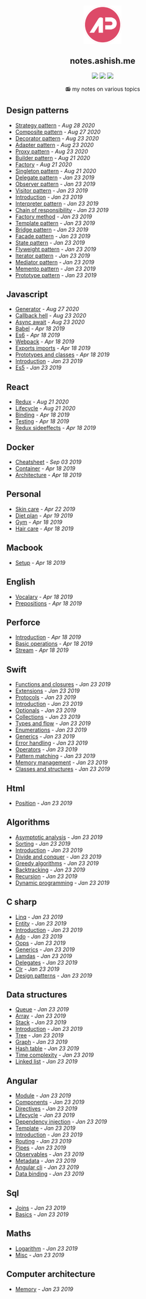 <p align="center">
  <img src="https://raw.githubusercontent.com/ashishdotme/assets/master/logo.png" alt="drawing" width="100"/>
</p>

<h2 align="center">notes.ashish.me</h2>

<p align="center">
    <a href="https://img.shields.io/website?style=for-the-badge&url=https%3A%2F%2Fnotes.ashish.me"><img src="https://img.shields.io/website?style=for-the-badge&url=https%3A%2F%2Fnotes.ashish.me"></a>
<a href="https://img.shields.io/github/last-commit/ashishdotme/notes?style=for-the-badge"><img src="https://img.shields.io/github/last-commit/ashishdotme/notes?style=for-the-badge"></a>
<a href="https://img.shields.io/github/workflow/status/ashishdotme/notes/Build%20notes.ashish.me/master?style=for-the-badge"><img src="https://img.shields.io/github/workflow/status/ashishdotme/notes/Build%20notes.ashish.me/master?style=for-the-badge"></a>
</p>

<p align="center">📻 my notes on various topics</p>

<!-- index starts -->
## Design patterns

* [Strategy pattern](https://github.com/ashishdotme/notes/blob/master/design-patterns/strategy-pattern.md) - *Aug 28 2020*
* [Composite pattern](https://github.com/ashishdotme/notes/blob/master/design-patterns/composite-pattern.md) - *Aug 27 2020*
* [Decorator pattern](https://github.com/ashishdotme/notes/blob/master/design-patterns/decorator-pattern.md) - *Aug 23 2020*
* [Adapter pattern](https://github.com/ashishdotme/notes/blob/master/design-patterns/adapter-pattern.md) - *Aug 23 2020*
* [Proxy pattern](https://github.com/ashishdotme/notes/blob/master/design-patterns/proxy-pattern.md) - *Aug 23 2020*
* [Builder pattern](https://github.com/ashishdotme/notes/blob/master/design-patterns/builder-pattern.md) - *Aug 21 2020*
* [Factory](https://github.com/ashishdotme/notes/blob/master/design-patterns/factory.md) - *Aug 21 2020*
* [Singleton pattern](https://github.com/ashishdotme/notes/blob/master/design-patterns/singleton-pattern.md) - *Aug 21 2020*
* [Delegate pattern](https://github.com/ashishdotme/notes/blob/master/design-patterns/delegate-pattern.md) - *Jan 23 2019*
* [Observer pattern](https://github.com/ashishdotme/notes/blob/master/design-patterns/observer-pattern.md) - *Jan 23 2019*
* [Visitor pattern](https://github.com/ashishdotme/notes/blob/master/design-patterns/visitor-pattern.md) - *Jan 23 2019*
* [Introduction](https://github.com/ashishdotme/notes/blob/master/design-patterns/introduction.md) - *Jan 23 2019*
* [Interpreter pattern](https://github.com/ashishdotme/notes/blob/master/design-patterns/interpreter-pattern.md) - *Jan 23 2019*
* [Chain of responsibility](https://github.com/ashishdotme/notes/blob/master/design-patterns/chain-of-responsibility.md) - *Jan 23 2019*
* [Factory method](https://github.com/ashishdotme/notes/blob/master/design-patterns/factory-method.md) - *Jan 23 2019*
* [Template pattern](https://github.com/ashishdotme/notes/blob/master/design-patterns/template-pattern.md) - *Jan 23 2019*
* [Bridge pattern](https://github.com/ashishdotme/notes/blob/master/design-patterns/bridge-pattern.md) - *Jan 23 2019*
* [Facade pattern](https://github.com/ashishdotme/notes/blob/master/design-patterns/facade-pattern.md) - *Jan 23 2019*
* [State pattern](https://github.com/ashishdotme/notes/blob/master/design-patterns/state-pattern.md) - *Jan 23 2019*
* [Flyweight pattern](https://github.com/ashishdotme/notes/blob/master/design-patterns/flyweight-pattern.md) - *Jan 23 2019*
* [Iterator pattern](https://github.com/ashishdotme/notes/blob/master/design-patterns/iterator-pattern.md) - *Jan 23 2019*
* [Mediator pattern](https://github.com/ashishdotme/notes/blob/master/design-patterns/mediator-pattern.md) - *Jan 23 2019*
* [Memento pattern](https://github.com/ashishdotme/notes/blob/master/design-patterns/memento-pattern.md) - *Jan 23 2019*
* [Prototype pattern](https://github.com/ashishdotme/notes/blob/master/design-patterns/prototype-pattern.md) - *Jan 23 2019*

## Javascript

* [Generator](https://github.com/ashishdotme/notes/blob/master/javascript/generator.md) - *Aug 27 2020*
* [Callback hell](https://github.com/ashishdotme/notes/blob/master/javascript/callback-hell.md) - *Aug 23 2020*
* [Async await](https://github.com/ashishdotme/notes/blob/master/javascript/async-await.md) - *Aug 23 2020*
* [Babel](https://github.com/ashishdotme/notes/blob/master/javascript/babel.md) - *Apr 18 2019*
* [Es6](https://github.com/ashishdotme/notes/blob/master/javascript/es6.md) - *Apr 18 2019*
* [Webpack](https://github.com/ashishdotme/notes/blob/master/javascript/webpack.md) - *Apr 18 2019*
* [Exports imports](https://github.com/ashishdotme/notes/blob/master/javascript/exports-imports.md) - *Apr 18 2019*
* [Prototypes and classes](https://github.com/ashishdotme/notes/blob/master/javascript/prototypes-and-classes.md) - *Apr 18 2019*
* [Introduction](https://github.com/ashishdotme/notes/blob/master/javascript/introduction.md) - *Jan 23 2019*
* [Es5](https://github.com/ashishdotme/notes/blob/master/javascript/es5.md) - *Jan 23 2019*

## React

* [Redux](https://github.com/ashishdotme/notes/blob/master/react/redux.md) - *Aug 21 2020*
* [Lifecycle](https://github.com/ashishdotme/notes/blob/master/react/lifecycle.md) - *Aug 21 2020*
* [Binding](https://github.com/ashishdotme/notes/blob/master/react/binding.md) - *Apr 18 2019*
* [Testing](https://github.com/ashishdotme/notes/blob/master/react/testing.md) - *Apr 18 2019*
* [Redux sideeffects](https://github.com/ashishdotme/notes/blob/master/react/redux-sideeffects.md) - *Apr 18 2019*

## Docker

* [Cheatsheet](https://github.com/ashishdotme/notes/blob/master/docker/cheatsheet.md) - *Sep 03 2019*
* [Container](https://github.com/ashishdotme/notes/blob/master/docker/container.md) - *Apr 18 2019*
* [Architecture](https://github.com/ashishdotme/notes/blob/master/docker/architecture.md) - *Apr 18 2019*

## Personal

* [Skin care](https://github.com/ashishdotme/notes/blob/master/personal/skin-care.md) - *Apr 22 2019*
* [Diet plan](https://github.com/ashishdotme/notes/blob/master/personal/diet-plan.md) - *Apr 19 2019*
* [Gym](https://github.com/ashishdotme/notes/blob/master/personal/gym.md) - *Apr 18 2019*
* [Hair care](https://github.com/ashishdotme/notes/blob/master/personal/hair-care.md) - *Apr 18 2019*

## Macbook

* [Setup](https://github.com/ashishdotme/notes/blob/master/macbook/setup.md) - *Apr 18 2019*

## English

* [Vocalary](https://github.com/ashishdotme/notes/blob/master/english/vocalary.md) - *Apr 18 2019*
* [Prepositions](https://github.com/ashishdotme/notes/blob/master/english/prepositions.md) - *Apr 18 2019*

## Perforce

* [Introduction](https://github.com/ashishdotme/notes/blob/master/perforce/introduction.md) - *Apr 18 2019*
* [Basic operations](https://github.com/ashishdotme/notes/blob/master/perforce/basic-operations.md) - *Apr 18 2019*
* [Stream](https://github.com/ashishdotme/notes/blob/master/perforce/stream.md) - *Apr 18 2019*

## Swift

* [Functions and closures](https://github.com/ashishdotme/notes/blob/master/swift/functions-and-closures.md) - *Jan 23 2019*
* [Extensions](https://github.com/ashishdotme/notes/blob/master/swift/extensions.md) - *Jan 23 2019*
* [Protocols](https://github.com/ashishdotme/notes/blob/master/swift/protocols.md) - *Jan 23 2019*
* [Introduction](https://github.com/ashishdotme/notes/blob/master/swift/introduction.md) - *Jan 23 2019*
* [Optionals](https://github.com/ashishdotme/notes/blob/master/swift/optionals.md) - *Jan 23 2019*
* [Collections](https://github.com/ashishdotme/notes/blob/master/swift/collections.md) - *Jan 23 2019*
* [Types and flow](https://github.com/ashishdotme/notes/blob/master/swift/types-and-flow.md) - *Jan 23 2019*
* [Enumerations](https://github.com/ashishdotme/notes/blob/master/swift/enumerations.md) - *Jan 23 2019*
* [Generics](https://github.com/ashishdotme/notes/blob/master/swift/generics.md) - *Jan 23 2019*
* [Error handling](https://github.com/ashishdotme/notes/blob/master/swift/error-handling.md) - *Jan 23 2019*
* [Operators](https://github.com/ashishdotme/notes/blob/master/swift/operators.md) - *Jan 23 2019*
* [Pattern matching](https://github.com/ashishdotme/notes/blob/master/swift/pattern-matching.md) - *Jan 23 2019*
* [Memory management](https://github.com/ashishdotme/notes/blob/master/swift/memory-management.md) - *Jan 23 2019*
* [Classes and structures](https://github.com/ashishdotme/notes/blob/master/swift/classes-and-structures.md) - *Jan 23 2019*

## Html

* [Position](https://github.com/ashishdotme/notes/blob/master/html/position.md) - *Jan 23 2019*

## Algorithms

* [Asymptotic analysis](https://github.com/ashishdotme/notes/blob/master/algorithms/asymptotic-analysis.md) - *Jan 23 2019*
* [Sorting](https://github.com/ashishdotme/notes/blob/master/algorithms/sorting.md) - *Jan 23 2019*
* [Introduction](https://github.com/ashishdotme/notes/blob/master/algorithms/introduction.md) - *Jan 23 2019*
* [Divide and conquer](https://github.com/ashishdotme/notes/blob/master/algorithms/divide-and-conquer.md) - *Jan 23 2019*
* [Greedy algorithms](https://github.com/ashishdotme/notes/blob/master/algorithms/greedy-algorithms.md) - *Jan 23 2019*
* [Backtracking](https://github.com/ashishdotme/notes/blob/master/algorithms/backtracking.md) - *Jan 23 2019*
* [Recursion](https://github.com/ashishdotme/notes/blob/master/algorithms/recursion.md) - *Jan 23 2019*
* [Dynamic programming](https://github.com/ashishdotme/notes/blob/master/algorithms/dynamic-programming.md) - *Jan 23 2019*

## C sharp

* [Linq](https://github.com/ashishdotme/notes/blob/master/c-sharp/linq.md) - *Jan 23 2019*
* [Entity](https://github.com/ashishdotme/notes/blob/master/c-sharp/entity.md) - *Jan 23 2019*
* [Introduction](https://github.com/ashishdotme/notes/blob/master/c-sharp/introduction.md) - *Jan 23 2019*
* [Ado](https://github.com/ashishdotme/notes/blob/master/c-sharp/ado.md) - *Jan 23 2019*
* [Oops](https://github.com/ashishdotme/notes/blob/master/c-sharp/oops.md) - *Jan 23 2019*
* [Generics](https://github.com/ashishdotme/notes/blob/master/c-sharp/generics.md) - *Jan 23 2019*
* [Lamdas](https://github.com/ashishdotme/notes/blob/master/c-sharp/lamdas.md) - *Jan 23 2019*
* [Delegates](https://github.com/ashishdotme/notes/blob/master/c-sharp/delegates.md) - *Jan 23 2019*
* [Clr](https://github.com/ashishdotme/notes/blob/master/c-sharp/CLR.md) - *Jan 23 2019*
* [Design patterns](https://github.com/ashishdotme/notes/blob/master/c-sharp/design-patterns.md) - *Jan 23 2019*

## Data structures

* [Queue](https://github.com/ashishdotme/notes/blob/master/data-structures/queue.md) - *Jan 23 2019*
* [Array](https://github.com/ashishdotme/notes/blob/master/data-structures/array.md) - *Jan 23 2019*
* [Stack](https://github.com/ashishdotme/notes/blob/master/data-structures/stack.md) - *Jan 23 2019*
* [Introduction](https://github.com/ashishdotme/notes/blob/master/data-structures/introduction.md) - *Jan 23 2019*
* [Tree](https://github.com/ashishdotme/notes/blob/master/data-structures/tree.md) - *Jan 23 2019*
* [Graph](https://github.com/ashishdotme/notes/blob/master/data-structures/graph.md) - *Jan 23 2019*
* [Hash table](https://github.com/ashishdotme/notes/blob/master/data-structures/hash-table.md) - *Jan 23 2019*
* [Time complexity](https://github.com/ashishdotme/notes/blob/master/data-structures/time-complexity.md) - *Jan 23 2019*
* [Linked list](https://github.com/ashishdotme/notes/blob/master/data-structures/linked-list.md) - *Jan 23 2019*

## Angular

* [Module](https://github.com/ashishdotme/notes/blob/master/angular/module.md) - *Jan 23 2019*
* [Components](https://github.com/ashishdotme/notes/blob/master/angular/components.md) - *Jan 23 2019*
* [Directives](https://github.com/ashishdotme/notes/blob/master/angular/directives.md) - *Jan 23 2019*
* [Lifecycle](https://github.com/ashishdotme/notes/blob/master/angular/lifecycle.md) - *Jan 23 2019*
* [Dependency injection](https://github.com/ashishdotme/notes/blob/master/angular/dependency-injection.md) - *Jan 23 2019*
* [Template](https://github.com/ashishdotme/notes/blob/master/angular/template.md) - *Jan 23 2019*
* [Introduction](https://github.com/ashishdotme/notes/blob/master/angular/introduction.md) - *Jan 23 2019*
* [Routing](https://github.com/ashishdotme/notes/blob/master/angular/routing.md) - *Jan 23 2019*
* [Pipes](https://github.com/ashishdotme/notes/blob/master/angular/pipes.md) - *Jan 23 2019*
* [Observables](https://github.com/ashishdotme/notes/blob/master/angular/observables.md) - *Jan 23 2019*
* [Metadata](https://github.com/ashishdotme/notes/blob/master/angular/metadata.md) - *Jan 23 2019*
* [Angular cli](https://github.com/ashishdotme/notes/blob/master/angular/angular-cli.md) - *Jan 23 2019*
* [Data binding](https://github.com/ashishdotme/notes/blob/master/angular/data-binding.md) - *Jan 23 2019*

## Sql

* [Joins](https://github.com/ashishdotme/notes/blob/master/sql/joins.md) - *Jan 23 2019*
* [Basics](https://github.com/ashishdotme/notes/blob/master/sql/basics.md) - *Jan 23 2019*

## Maths

* [Logarithm](https://github.com/ashishdotme/notes/blob/master/maths/logarithm.md) - *Jan 23 2019*
* [Misc](https://github.com/ashishdotme/notes/blob/master/maths/misc.md) - *Jan 23 2019*

## Computer architecture

* [Memory](https://github.com/ashishdotme/notes/blob/master/computer-architecture/memory.md) - *Jan 23 2019*
<!-- index ends -->

